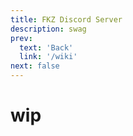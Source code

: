 ```yaml
---
title: FKZ Discord Server
description: swag
prev: 
  text: 'Back'
  link: '/wiki'
next: false
---
```


# wip